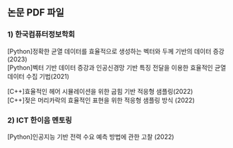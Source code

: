 ## 논문 PDF 파일
### 1) 한국컴퓨터정보학회
[Python]정확한 균열 데이터를 효율적으로 생성하는 벡터와 두께 기반의 데이터 증강(2023)                  
[Python]벡터 기반 데이터 증강과 인공신경망 기반 특징 전달을 이용한 효율적인 균열 데이터 수집 기법(2021)               

[C++]효율적인 헤어 시뮬레이션을 위한 굽힘 기반 적응형 샘플링(2022)                 
[C++]젖은 머리카락의 효율적인 표현을 위한 적응형 샘플링 방식 (2022)                    

### 2) ICT 한이음 멘토링
[Python]인공지능 기반 전력 수요 예측 방법에 관한 고찰 (2022)
